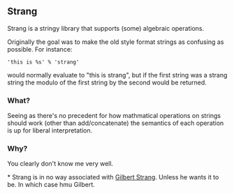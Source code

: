 ## Strang

Strang is a stringy library that supports (some) algebraic operations.

Originally the goal was to make the old style format strings as confusing as possible. For instance:

    'this is %s' % 'strang'

would normally evaluate to "this is strang", but if the first string was a strang string the modulo of the first string by the second would be returned.

### What?

Seeing as there's no precedent for how mathmatical operations on strings should work (other than add/concatenate) the semantics of each operation is up for liberal interpretation.

### Why?

You clearly don't know me very well.


\* Strang is in no way associated with [Gilbert Strang](https://en.wikipedia.org/wiki/Gilbert_Strang). Unless he wants it to be. In which case hmu Gilbert.
